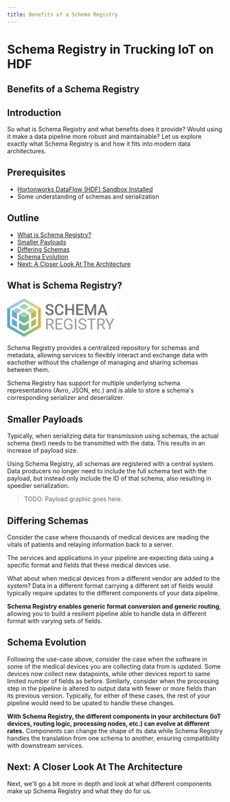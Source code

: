 ```yaml
---
title: Benefits of a Schema Registry
---
```


# Schema Registry in Trucking IoT on HDF

## Benefits of a Schema Registry

## Introduction

So what is Schema Registry and what benefits does it provide?  Would using it make a data pipeline more robust and maintainable?  Let us explore exactly what Schema Registry is and how it fits into modern data architectures.

## Prerequisites

-   [Hortonworks DataFlow (HDF) Sandbox Installed](https://hortonworks.com/downloads/#sandbox)
-   Some understanding of schemas and serialization

## Outline

-   [What is Schema Registry?](#what-is-schema-registry)
-   [Smaller Payloads](#smaller-payloads)
-   [Differing Schemas](#differing-schemas)
-   [Schema Evolution](#schema-evolution)
-   [Next: A Closer Look At The Architecture](#next-a-closer-look-at-the-architecture)


## What is Schema Registry?

![Schema Registry](assets/sr-logo.jpg)

Schema Registry provides a centralized repository for schemas and metadata, allowing services to flexibly interact and exchange data with eachother without the challenge of managing and sharing schemas between them.

Schema Registry has support for multiple underlying schema representations (Avro, JSON, etc.) and is able to store a schema's corresponding serializer and deserializer.


## Smaller Payloads

Typically, when serializing data for transmission using schemas, the actual schema (text) needs to be transmitted with the data.  This results in an increase of payload size.

Using Schema Registry, all schemas are registered with a central system.  Data producers no longer need to include the full schema text with the payload, but instead only include the ID of that schema, also resulting in speedier serialization.

> TODO: Payload graphic goes here.


## Differing Schemas

Consider the case where thousands of medical devices are reading the vitals of patients and relaying information back to a server.

The services and applications in your pipeline are expecting data using a specific format and fields that these medical devices use.

What about when medical devices from a different vendor are added to the system?  Data in a different format carrying a different set of fields would typically require updates to the different components of your data pipeline.

**Schema Registry enables generic format conversion and generic routing**, allowing you to build a resilient pipeline able to handle data in different format with varying sets of fields.


## Schema Evolution

Following the use-case above, consider the case when the software in some of the medical devices you are collecting data from is updated.  Some devices now collect new datapoints, while other devices report to same limited number of fields as before.  Similarly, consider when the processing step in the pipeline is altered to output data with fewer or more fields than its previous version.  Typically, for either of these cases, the rest of your pipeline would need to be upated to handle these changes.

**With Schema Registry, the different components in your architecture (IoT devices, routing logic, processing nodes, etc.) can evolve at different rates.**  Components can change the shape of its data while Schema Registry handles the translation from one schema to another, ensuring compatibility with downstream services.


## Next: A Closer Look At The Architecture

Next, we'll go a bit more in depth and look at what different components make up Schema Registry and what they do for us.
